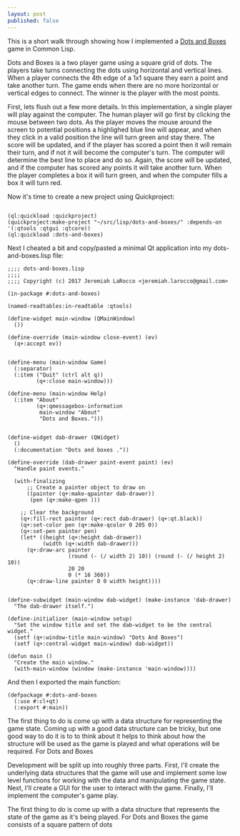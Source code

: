 ```yaml
---
layout: post
published: false
---
```

This is a short walk through showing how I implemented a [Dots and Boxes](https://en.wikipedia.org/wiki/Dots_and_Boxes) game in Common Lisp.

Dots and Boxes is a two player game using a square grid of dots.  The players take turns connecting the dots using horizontal and vertical lines.  When a player connects the 4th edge of a 1x1 square they earn a point and take another turn.  The game ends when there are no more horizontal or vertical edges to connect.  The winner is the player with the most points.

First, lets flush out a few more details.  In this implementation, a single player will play against the computer.  The human player will go first by clicking the mouse between two dots.  As the player moves the mouse around the screen to potential positions a highlighed blue line will appear, and when they click in a valid position the line will turn green and stay there.  The score will be updated, and if the player has scored a point then it will remain their turn, and if not it will become the computer's turn.  The computer will determine the best line to place and do so.  Again, the score will be updated, and if the computer has scored any points it will take another turn.  When the player completes a box it will turn green, and when the computer fills a box it will turn red.


Now it's time to create a new project using Quickproject:

``` common-lisp

(ql:quickload :quickproject)
(quickproject:make-project "~/src/lisp/dots-and-boxes/" :depends-on '(:qtools :qtgui :qtcore))
(ql:quickload :dots-and-boxes)
```

Next I cheated a bit and copy/pasted a minimal Qt application into my dots-and-boxes.lisp file:

``` common-lisp
;;;; dots-and-boxes.lisp
;;;;
;;;; Copyright (c) 2017 Jeremiah LaRocco <jeremiah.larocco@gmail.com>

(in-package #:dots-and-boxes)

(named-readtables:in-readtable :qtools)

(define-widget main-window (QMainWindow)
  ())

(define-override (main-window close-event) (ev)
  (q+:accept ev))


(define-menu (main-window Game)
  (:separator)
  (:item ("Quit" (ctrl alt q))
         (q+:close main-window)))

(define-menu (main-window Help)
  (:item "About"
         (q+:qmessagebox-information
          main-window "About"
          "Dots and Boxes.")))


(define-widget dab-drawer (QWidget)
  ()
  (:documentation "Dots and boxes ."))

(define-override (dab-drawer paint-event paint) (ev)
  "Handle paint events."

  (with-finalizing 
      ;; Create a painter object to draw on
      ((painter (q+:make-qpainter dab-drawer))
       (pen (q+:make-qpen )))

    ;; Clear the background
    (q+:fill-rect painter (q+:rect dab-drawer) (q+:qt.black))
    (q+:set-color pen (q+:make-qcolor 0 205 0))
    (q+:set-pen painter pen)
    (let* ((height (q+:height dab-drawer))
           (width (q+:width dab-drawer)))
      (q+:draw-arc painter
                   (round (- (/ width 2) 10)) (round (- (/ height 2) 10))
                   20 20
                   0 (* 16 360))
      (q+:draw-line painter 0 0 width height))))


(define-subwidget (main-window dab-widget) (make-instance 'dab-drawer)
  "The dab-drawer itself.")

(define-initializer (main-window setup)
  "Set the window title and set the dab-widget to be the central widget."
  (setf (q+:window-title main-window) "Dots And Boxes")
  (setf (q+:central-widget main-window) dab-widget))

(defun main ()
  "Create the main window."
  (with-main-window (window (make-instance 'main-window))))
```

And then I exported the main function:

``` common-lisp
(defpackage #:dots-and-boxes
  (:use #:cl+qt)
  (:export #:main))
```



The first thing to do is come up with a data structure for representing the game state.  Coming up with a good data structure can be tricky, but one good way to do it is to to think about it helps to think about how the structure will be used as the game is played and what operations will be required.  For Dots and Boxes 

Development will be split up into roughly three parts.  First, I'll create the underlying data structures that the game will use and implement some low level functions for working with the data and manipulating the game state.  Next, I'll create a GUI for the user to interact with the game.  Finally, I'll implement the computer's game play.

The first thing to do is come up with a data structure that represents the state of the game as it's being played.  For Dots and Boxes the game consists of a square pattern of dots
